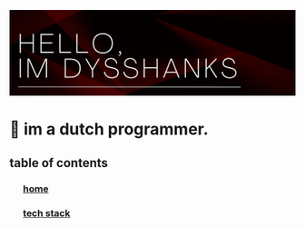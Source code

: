 ![Header](Header.png)
<h1 id="home">👋 im a dutch programmer.</h1>

<h2>table of contents</h2>
<ul>
  <h3><a href="#home">home</a></h3>
  <h3><a href="#stack">tech stack</a></h3>
</ul>

